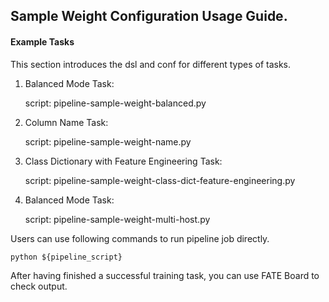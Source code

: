 ## Sample Weight Configuration Usage Guide.

#### Example Tasks

This section introduces the dsl and conf for different types of tasks.


1. Balanced Mode Task:

    script: pipeline-sample-weight-balanced.py

2. Column Name Task:

    script: pipeline-sample-weight-name.py

3. Class Dictionary with Feature Engineering Task:

    script: pipeline-sample-weight-class-dict-feature-engineering.py

4. Balanced Mode Task:

    script: pipeline-sample-weight-multi-host.py

Users can use following commands to run pipeline job directly.

    python ${pipeline_script}

After having finished a successful training task, you can use FATE Board to check output. 